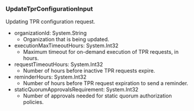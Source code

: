 ### UpdateTprConfigurationInput
Updating TPR configuration request.

- organizationId: System.String
  - Organization that is being updated.
- executionMaxTimeoutHours: System.Int32
  - Maximum timeout for on-demand execution of TPR requests, in hours.
- requestTimeoutHours: System.Int32
  - Number of hours before inactive TPR requests expire.
- reminderHours: System.Int32
  - Number of hours before TPR request expiration to send a reminder.
- staticQuorumApprovalsRequirement: System.Int32
  - Number of approvals needed for static quorum authorization policies.
